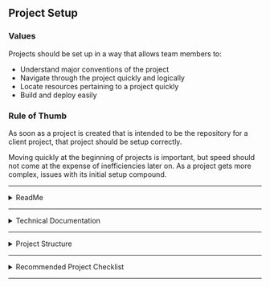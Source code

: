 ## Project Setup

### Values 
Projects should be set up in a way that allows team members to: 
- Understand major conventions of the project
- Navigate through the project quickly and logically
- Locate resources pertaining to a project quickly
- Build and deploy easily

### Rule of Thumb
	
As soon as a project is created that is intended to be the repository for a client project, that project should be setup correctly. 
	
Moving quickly at the beginning of projects is important, but speed should not come at the expense of inefficiencies later on. As a project gets more complex, issues with its initial setup compound.

---

<details><summary>ReadMe</summary><p>

### Location: 

ReadMe’s exist in a project’s repository

### Values

* A ReadMe: 
- Should be short. Long ReadMe’s are not read. 
* Should include: 
- Installation instructions
- Links to Technical Documentation
- Links to major project conventions
* May also include: 
- Links to pods used within the project
- Update the ReadMe with new changes

</p></details>

---

<details><summary>Technical Documentation</summary><p>


### Location
Depending on the project, Technical Documentation exists in Google Docs or in Confluence. 

### Values

- Technical Documentation: 
- Should be project specific 
- Generally includes: 
- API information
- Does Not Include: 
- Code examples (These should be documented inline, or linked to within the ReadMe)

---
### Examples
	https://gitlab.fuzzhq.com/ios-project/m360/blob/dev/README.md

---

</p></details>

---

<details><summary>Project Structure</summary><p>


### Values
- Project Structure should have: 
- .gitignore
- A reasonable, organized Directory Structure
- Continuous Integration
- Swift Linting (or something of the like)
- Documentation via Jazzy

### Required Module
Fazu https://gitlab.fuzzhq.com/ios-tools/fazu-ci 

Fazu provides: 
- Continuous Integration
- Building and deployment from console
- Documentation via Jazzy
- Provisioning

### Recommended Module

Plato https://gitlab.fuzzhq.com/ios-labs/plato

Plato provides: 
- .gitignore 
- Directory Structure
- Swift Lint

</p></details>

---

<details><summary>Recommended Project Checklist</summary><p>

- [ ] **Create a new project**
	* Recommendation: Use Plato https://gitlab.fuzzhq.com/ios-labs/plato
	- [ ] .gitignore
	- [ ] Swift Lint
	- [ ] Directory Structure
	- [ ] Provisioning

- [ ] **Push to GitLab Repository**

- [ ] **Create or Update ReadMe**
	- [ ] Installation Instructions
	- [ ] Links to Technical Documentation
	- [ ] Links to major project conventions
	- [ ] Links to Pods 

- [ ] **Create Technical Documentation (via confluence or Google Docs)**
	- [ ] API Information

- [ ] **Integrate with Fazu**
Fazu https://gitlab.fuzzhq.com/ios-tools/fazu-ci 

- [ ] **Implement a build process for development/production**
	- See m360 for details.
	TODO: Add more details on m360 after Noah's presentation.

</p></details>

---
